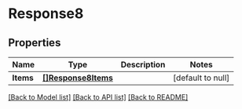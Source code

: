 # Response8

## Properties
Name | Type | Description | Notes
------------ | ------------- | ------------- | -------------
**Items** | [**[]Response8Items**](response_8_items.md) |  | [default to null]

[[Back to Model list]](../README.md#documentation-for-models) [[Back to API list]](../README.md#documentation-for-api-endpoints) [[Back to README]](../README.md)

